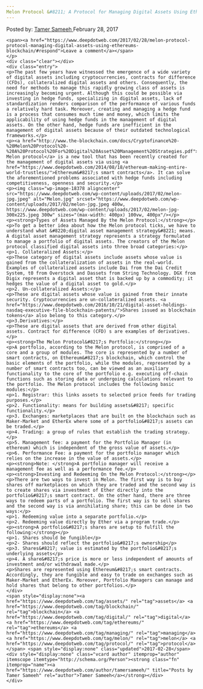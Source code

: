 ```yaml
---
Melon Protocol &#8211; A Protocol for Managing Digital Assets Using Ethereum&#8217;s Blockchain
---
```

<article class="post-listing post-18374 post type-post status-publish format-standard has-post-thumbnail hentry category-deepdot-news tag-assets tag-blockchain tag-digital tag-ethereums tag-managing tag-melon tag-protocol">
    <div class="post-inner">
        <span>Posted by: <a href="https://www.deepdotweb.com/author/tamersameeh/" title="">Tamer Sameeh </a></span>
    <span>February 28, 2017</span>
    
    <span><a href="https://www.deepdotweb.com/2017/02/28/melon-protocol-protocol-managing-digital-assets-using-ethereums-blockchain/#respond">Leave a comment</a></span>
    </p>
    <div class="clear"></div>
    <div class="entry">
    <p>The past few years have witnessed the emergence of a wide variety of digital assets including cryptocurrencies, contracts for difference (CFDs), collateralized digital assets and others. Consequently, the need for methods to manage this rapidly growing class of assets is increasingly becoming urgent. Although this could be possible via investing in hedge funds, specializing in digital assets, lack of standardization renders comparison of the performance of various funds a relatively hard task. Moreover, creating and managing a hedge fund is a process that consumes much time and money, which limits the applicability of using hedge funds in the management of digital assets. On the other hand, hedge funds are inefficient in the management of digital assets because of their outdated technological frameworks.</p>
    <p><a href="http://www.the-blockchain.com/docs/Cryptofinance%20-%20Melon%20Protocol%20-%20A%20Protocol%20For%20Digital%20Asset%20Management%20Strategies.pdf">The Melon protocol</a> is a new tool that has been recently created for the management of digital assets via using <a href="https://www.deepdotweb.com/2014/08/18/ethereum-making-entire-world-trustless/">Ethereum&#8217;s smart contracts</a>. It can solve the aforementioned problems associated with hedge funds including competitiveness, openness and security.</p>
    <p><img class="wp-image-18378 aligncenter" src="https://www.deepdotweb.com/wp-content/uploads/2017/02/melon-jpg.jpeg" alt="Melon.jpg" srcset="https://www.deepdotweb.com/wp-content/uploads/2017/02/melon-jpg.jpeg 400w, https://www.deepdotweb.com/wp-content/uploads/2017/02/melon-jpg-300x225.jpeg 300w" sizes="(max-width: 400px) 100vw, 400px"/></p>
    <p><strong>Types of Assets Managed By the Melon Protocol:</strong></p>
    <p>To get a better idea about how the Melon protocol ticks, we have to understand what &#8220;digital asset management strategy&#8221; means. A digital asset management strategy represents a strategy formulated to manage a portfolio of digital assets. The creators of the Melon protocol classified digital assets into three broad categories:</p>
    <p>1. Collateralized Assets:</p>
    <p>These category of digital assets include assets whose value is gained from the collateralization of assets in the real-world. Examples of collateralized assets include Dai from the Dai Credit System, t0 from Overstock and Dassets from String Technology. DGX from Digix represents a digital asset that is backed up by a commodity; it hedges the value of a digital asset to gold.</p>
    <p>2. Un-collateralized Assets:</p>
    <p>These are digital assets whose value is gained from their innate security. Cryptocurrencies are un-collateralized assets. <a href="https://www.deepdotweb.com/2016/10/21/digital-asset-holdings-nasdaq-executive-file-blockchain-patents/">Shares issued as blockchain tokens</a> also belong to this category.</p>
    <p>3.Derivatives:</p>
    <p>These are digital assets that are derived from other digital assets. Contract for difference (CFD) s are examples of derivatives.</p>
    <p><strong>The Melon Protocol&#8217;s Portfolio:</strong></p>
    <p>A portfolio, according to the Melon protocol, is comprised of a core and a group of modules. The core is represented by a number of smart contracts, on Ethereum&#8217;s blockchain, which control the basic elements of the portfolio, while the modules, represented by a number of smart contracts too, can be viewed as an auxiliary functionality to the core of the portfolio e.g. executing off-chain functions such as storing data or undergoing calculations relevant to the portfolio. The Melon protocol includes the following basic modules:</p>
    <p>1. Registrar: this links assets to selected price feeds for trading purposes.</p>
    <p>2. Functionality: means for building assets&#8217; specific functionality.</p>
    <p>3. Exchanges: marketplaces that are built on the blockchain such as Maker-Market and EtherEx where some of a portfolio&#8217;s assets can be traded.</p>
    <p>4. Trading: a group of rules that establish the trading strategy.</p>
    <p>5. Management fee: a payment for the Portfolio Manager (in ethereum) which is independent of the gross value of assets.</p>
    <p>6. Performance Fee: a payment for the portfolio manager which relies on the increase in the value of assets.</p>
    <p><strong>Note: </strong>A portfolio manager will receive a management fee as well as a performance fee.</p>
    <p><strong>Investing and Redeeming On the Melon Protocol:</strong></p>
    <p>There are two ways to invest in Melon. The first way is to buy shares off marketplaces on which they are traded and the second way is to create shares via investment of Ether directly into the portfolio&#8217;s smart contract. On the other hand, there are three ways to redeem parts of a portfolio. The first way is to sell shares and the second way is via annihilating share; this can be done in two ways:</p>
    <p>1. Redeeming value into a separate portfolio.</p>
    <p>2. Redeeming value directly by Ether via a program trade.</p>
    <p><strong>A portfolio&#8217;s shares are setup to fulfill the following:</strong></p>
    <p>1. Shares should be fungible</p>
    <p>2- Shares should reflect the portfolio&#8217;s ownership</p>
    <p>3. Shares&#8217; value is estimated by the portfolio&#8217;s underlying assets</p>
    <p>4. A share&#8217;s price is more or less independent of amounts of investment and/or withdrawal made.</p>
    <p>Shares are represented using Ethereum&#8217;s smart contracts. Accordingly, they are fungible and easy to trade on exchanges such as Maker-Market and EtherEx. Moreover, Portfolio Managers can manage and hold shares that belong to other portfolios.</p>
    </div>
    <span style="display:none"><a href="https://www.deepdotweb.com/tag/assets/" rel="tag">assets</a> <a href="https://www.deepdotweb.com/tag/blockchain/" rel="tag">blockchain</a> <a href="https://www.deepdotweb.com/tag/digital/" rel="tag">digital</a> <a href="https://www.deepdotweb.com/tag/ethereums/" rel="tag">ethereums</a> <a href="https://www.deepdotweb.com/tag/managing/" rel="tag">managing</a> <a href="https://www.deepdotweb.com/tag/melon/" rel="tag">melon</a> <a href="https://www.deepdotweb.com/tag/protocol/" rel="tag">protocol</a></span> <span style="display:none" class="updated">2017-02-28</span>
    <div style="display:none" class="vcard author" itemprop="author" itemscope itemtype="http://schema.org/Person"><strong class="fn" itemprop="name"><a href="https://www.deepdotweb.com/author/tamersameeh/" title="Posts by Tamer Sameeh" rel="author">Tamer Sameeh</a></strong></div>
    </div>
</article>

